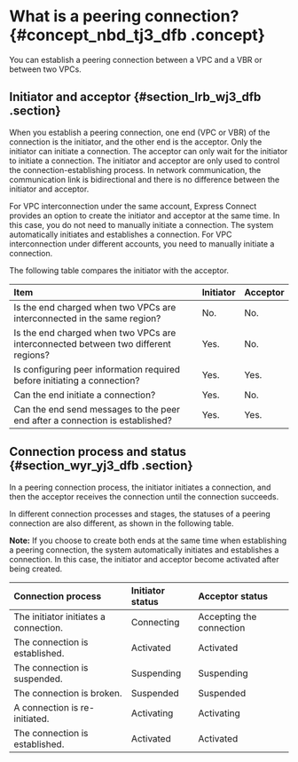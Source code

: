 # What is a peering connection? {#concept_nbd_tj3_dfb .concept}

You can establish a peering connection between a VPC and a VBR or between two VPCs.

## Initiator and acceptor {#section_lrb_wj3_dfb .section}

When you establish a peering connection, one end \(VPC or VBR\) of the connection is the initiator, and the other end is the acceptor. Only the initiator can initiate a connection. The acceptor can only wait for the initiator to initiate a connection. The initiator and acceptor are only used to control the connection-establishing process. In network communication, the communication link is bidirectional and there is no difference between the initiator and acceptor.

For VPC interconnection under the same account, Express Connect provides an option to create the initiator and acceptor at the same time. In this case, you do not need to manually initiate a connection. The system automatically initiates and establishes a connection. For VPC interconnection under different accounts, you need to manually initiate a connection.

The following table compares the initiator with the acceptor.

|Item|Initiator|Acceptor|
|:---|:--------|:-------|
|Is the end charged when two VPCs are interconnected in the same region?|No.|No.|
|Is the end charged when two VPCs are interconnected between two different regions?|Yes.|No.|
|Is configuring peer information required before initiating a connection?|Yes.|Yes.|
|Can the end initiate a connection?|Yes.|No.|
|Can the end send messages to the peer end after a connection is established?|Yes.|Yes.|

## Connection process and status {#section_wyr_yj3_dfb .section}

In a peering connection process, the initiator initiates a connection, and then the acceptor receives the connection until the connection succeeds.

In different connection processes and stages, the statuses of a peering connection are also different, as shown in the following table.

**Note:** If you choose to create both ends at the same time when establishing a peering connection, the system automatically initiates and establishes a connection. In this case, the initiator and acceptor become activated after being created.

|Connection process|Initiator status|Acceptor status|
|:-----------------|:---------------|:--------------|
|The initiator initiates a connection.|Connecting|Accepting the connection|
|The connection is established.|Activated|Activated|
|The connection is suspended.|Suspending|Suspending|
|The connection is broken.|Suspended|Suspended|
|A connection is re-initiated.|Activating|Activating|
|The connection is established.|Activated|Activated|


